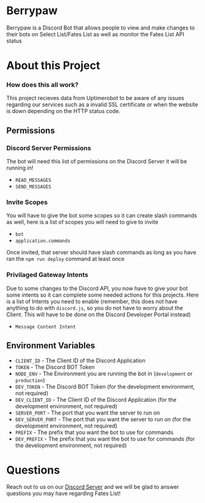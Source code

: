 # Berrypaw
Berrypaw is a Discord Bot that allows people to view and make changes to their bots on Select List/Fates List as well as monitor the Fates List API status

# About this Project

### How does this all work?

This project recieves data from Uptimerobot to be aware of any issues regarding our services such as a invalid SSL certificate or when the website is down depending on the HTTP status code.

## Permissions

### Discord Server Permissions

The bot will need this list of permissions on the Discord Server it will be running in!

- `READ_MESSAGES`
- `SEND_MESSAGES`

### Invite Scopes

You will have to give the bot some scopes so it can create slash commands as well, here is a list of scopes you will need to give to invite

- `bot`
- `application.commands`

Once invited, that server should have slash commands as long as you have ran the `npm run deploy` command at least once

### Privilaged Gateway Intents

Due to some changes to the Discord API, you now have to give your bot some intents so it can complete some needed actions for this projects. Here is a list of Intents you need to enable (remember, this does not have anything to do with `discord.js`, so you do not have to worry about the Client. This will have to be done on the Discord Developer Portal instead)

- `Message Content Intent`

## Environment Variables

- `CLIENT_ID` - The Client ID of the Discord Application
- `TOKEN` - The Discord BOT Token
- `NODE_ENV` - The Environment you are running the bot in (`development` or `production`)
- `DEV_TOKEN` - The Discord BOT Token (for the development environment, not required)
- `DEV_CLIENT_ID` - The Client ID of the Discord Application (for the development environment, not required)
- `SERVER_PORT` - The port that you want the server to run on
- `DEV_SERVER_PORT` - The port that you want the server to run on (for the development environment, not required)
- `PREFIX` - The prefix that you want the bot to use for commands
- `DEV_PREFIX` - The prefix that you want the bot to use for commands (for the development environment, not required)

# Questions

Reach out to us on our [Discord Server](https://discord.gg/cMAnfu8AJB) and we will be glad to answer questions you may have regarding Fates List!

